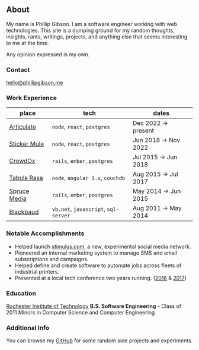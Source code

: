 ## About

My name is Phillip Gibson. I am a software engineer working with web technologies. This site is a dumping ground for my random thoughts, insights, rants, writings, projects, and anything else that seems interesting to me at the time.

Any opinion expressed is my own.

### Contact

hello@phillipgibson.me

### Work Experience

| place            | tech                                 | dates               |
| ---------------- | ------------------------------------ | ------------------- |
| [Articulate][]   | `node`, `react`, `postgres`          | Dec 2022 → present  |
| [Sticker Mule][] | `node`, `react`, `postgres`          | Jun 2018 → Nov 2022 |
| [CrowdOx][]      | `rails`, `ember`, `postgres`         | Jul 2015 → Jun 2018 |
| [Tabula Rasa][]  | `node`, `angular 1.x`, `couchdb`     | Aug 2015 → Jul 2017 |
| [Spruce Media][] | `rails`, `ember`, `postgres`         | May 2014 → Jun 2015 |
| [Blackbaud][]    | `vb.net`, `javascript`, `sql-server` | Aug 2011 → May 2014 |

[articulate]: https://articulate.com
[sticker mule]: https://stickermule.com
[crowdox]: https://crowdox.com
[tabula rasa]: https://tabularasahealthcare.com
[spruce media]: https://pitchbook.com/profiles/company/55615-69#overview
[blackbaud]: https://blackbaud.com

### Notable Accomplishments

- Helped launch [stimulus.com](https://stimulus.com), a new, experimental social media network.
- Pioneered an internal marketing system to manage SMS and email subscriptions and campaigns.
- Helped define and create software to automate jobs across fleets of industrial printers.
- Presented at a local tech conference two years running. ([2016][] & [2017][])

[2016]: https://syntaxcon.com/2016/session/almost-serverless-multiplayer-games-in-javascript/
[2017]: https://syntaxcon.com/2017/session/cross-platform-game-development-with-haxe-and-openfl/

### Education

[Rochester Institute of Technology](https://rit.edu)
**B.S. Software Engineering** - Class of 2011
Minors in Computer Science and Computer Engineering

### Additional Info

You can browse my [GitHub](https://github.com/renolc) for some random side projects and experiments.
